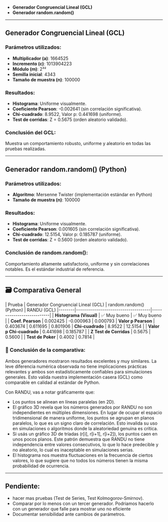- **Generador Congruencial Lineal (GCL)** 
- **Generador random.random()** 
---
##  Generador Congruencial Lineal (GCL)

### Parámetros utilizados:
- **Multiplicador (a)**: 1664525
- **Incremento (c)**: 1013904223
- **Módulo (m)**: 2³²
- **Semilla inicial**: 4343
- **Tamaño de muestra (n)**: 100000

###  Resultados:
- **Histograma**: Uniforme visualmente.
- **Coeficiente Pearson**: -0.002641 (sin correlación significativa).
- **Chi-cuadrado**: 8.9522, Valor p: 0.441698 (uniforme).
- **Test de corridas**: Z = 0.5675 (orden aleatorio validado).

###  Conclusión del GCL:
Muestra un comportamiento robusto, uniforme y aleatorio en todas las pruebas realizadas.

---

##  Generador random.random() (Python)

### Parámetros utilizados:
- **Algoritmo**: Mersenne Twister (implementación estándar en Python)
- **Tamaño de muestra (n)**: 100000

###  Resultados:
- **Histograma**: Uniforme visualmente.
- **Coeficiente Pearson**: 0.001605 (sin correlación significativa).
- **Chi-cuadrado**: 12.5154, Valor p: 0.185787 (uniforme).
- **Test de corridas**: Z = 0.5600 (orden aleatorio validado).

###  Conclusión de random.random():
Comportamiento altamente satisfactorio, uniforme y sin correlaciones notables. Es el estándar industrial de referencia.

---

## 🗃️ Comparativa General

| Prueba | Generador Congruencial Lineal (GCL) | random.random() (Python) | RANDU (GCL)
|--------|-------------------------------------|---------------------------|
| **Histograma (Visual)** | ✅ Muy bueno | ✅ Muy bueno | 
| **Coef. Pearson** | 0.002425 | -0.000963 | 0.000793
| **Valor p Pearson** | 0.403674 | 0.611695 | 0.801906
| **Chi-cuadrado** | 8.9522 | 12.5154 | 
| **Valor p Chi-cuadrado** | 0.441698 | 0.185787 |
| **Z Test de Corridas** | 0.5675 | 0.5600 |
| **Test de Poker** | 0.4002 | 0.7814 |

### 📌 Conclusión de la comparativa:
Ambos generadores mostraron resultados excelentes y muy similares. La leve diferencia numérica observada no tiene implicaciones prácticas relevantes y ambos son estadísticamente confiables para simulaciones generales. Esto valida nuestra implementación casera (GCL) como comparable en calidad al estándar de Python.

Con RANDU, vas a notar gráficamente que:
- Los puntos se alinean en líneas paralelas (en 2D).
- El gráfico 3D revela que los números generados por RANDU no son independientes en múltiples dimensiones. En lugar de ocupar el espacio tridimensional de manera uniforme, los puntos se agrupan en planos paralelos, lo que es un signo claro de correlación. Esto invalida su uso en simulaciones o algoritmos donde la aleatoriedad genuina es crítica.
- Si usás un gráfico 3D de tríadas (r[i], r[i+1], r[i+2]), los puntos caen en unos pocos planos.
Este patrón demuestra que RANDU no tiene independencia entre valores consecutivos, lo que lo hace predecible y no aleatorio, lo cual es inaceptable en simulaciones serias.
- El histograma nos muestra fluctuaciones en la frecuencia de ciertos valores, lo que sugiere que no todos los números tienen la misma probabilidad de ocurrencia.

---

## Pendiente:

- hacer mas pruebas (Test de Series, Test Kolmogorov-Smirnov).
- Comparar por lo menos con un tercer generador. Podriamos hacerlo con un generador que falle para mostrar uno no eficiente
- Documentar sensibilidad ante cambios de parámetros.
